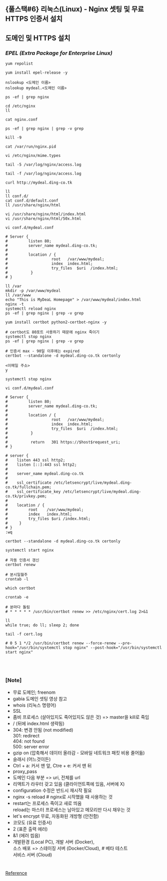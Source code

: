 ## {풀스택#6} 리눅스(Linux) - Nginx 셋팅 및 무료 HTTPS 인증서 설치

## **도메인 및 HTTPS 설치**

### _EPEL (Extra Package for Enterprise Linux)_

```putty
yum repolist

yum install epel-release -y

nslookup <도메인 이름>
nslookup mydeal.<도메인 이름>
```

```putty
ps -ef | grep nginx

cd /etc/nginx
ll

cat nginx.conf

ps -ef | grep nginx | grep -v grep

kill -9

cat /var/run/nginx.pid

vi /etc/nginx/mime.types

tail -5 /var/log/nginx/access.log

tail -f /var/log/nginx/access.log

curl http://mydeal.ding-co.tk

ll
ll conf.d/
cat conf.d/default.conf
ll /usr/share/nginx/html

vi /usr/share/nginx/html/index.html
vi /usr/share/nginx/html/50x.html

vi conf.d/mydeal.conf

# Server {
#         listen 80;
#         server_name mydeal.ding-co.tk;
#
#         location / {
#                   root   /var/www/mydeal;
#                   index  index.html;
#                   try_files  $uri  /index.html;
#          }
# }

ll /var
mkdir -p /var/www/mydeal
ll /var/www
echo "This is MyDeaL Homepage" > /var/www/mydeal/index.html
nginx -t
systemctl reload nginx
ps -ef | grep nginx | grep -v grep
```

```putty
yum install certbot python2-certbot-nginx -y

# certbot도 80포트 사용하기 때문에 nginx 죽이기
systemctl stop nginx
ps -ef | grep nginx | grep -v grep

# 인증서 max - 90일 이후에는 expired
certbot --standalone -d mydeal.ding-co.tk certonly

<이메일 주소>
y

systemctl stop nginx

vi conf.d/mydeal.conf

# Server {
#         listen 80;
#         server_name mydeal.ding-co.tk;
#
#         location / {
#                   root   /var/www/mydeal;
#                   index  index.html;
#                   try_files  $uri  /index.html;
#          }
#
#          return   301 https://$host$request_uri;
# }

# server {
#    listen 443 ssl http2;
#    listen [::]:443 ssl http2;
#
#    server_name mydeal.ding-co.tk
#
#    ssl_certificate /etc/letsencrypt/live/mydeal.ding-co.tk/fullchain.pem;
#    ssl_certificate_key /etc/letsencrypt/live/mydeal.ding-co.tk/privkey.pem;
#
#    location / {
#         root    /var/www/mydeal;
#         index   index.html;
#         try_files $uri /index.html;
#     }
# }
:wq

certbot --standalone -d mydeal.ding-co.tk certonly

systemctl start nginx
```

```putty
# 자동 인증서 갱신
certbot renew

# 분시일월주
crontab -l

which certbot

crontab -e

# 분마다 돌림
# * * * * * /usr/bin/certbot renew >> /etc/nginx/cert.log 2>&1

ll
while true; do ll; sleep 2; done

tail -f cert.log

# 0 5 1 */2 /usr/bin/certbot renew --force-renew --pre-hook="/usr/bin/systemctl stop nginx" --post-hook="/usr/bin/systemctl start nginx"
```

<br/>

#

### [Note]

- 무료 도메인; freenom
- gabia 도메인 셋팅 영상 참고
- whois (리눅스 명령어)
- SSL
- 좀비 프로세스 (살아있지도 죽어있지도 않은 것) => master을 kill로 죽임
- / (뒤에 index.html 생략됨)
- 304: 변경 안됨 (not modified) <br/>
  301: redirect <br/>
  404: not found <br/>
  500: server error
- gzip on (압축해서 데이터 올라감 - 모바일 네트워크 패킷 비용 줄어듦)
- 슬래시 (어느것이든)
- Ctrl + a: 커서 맨 앞, Ctre + e: 커서 맨 뒤
- proxy_pass
- 도메인 다음 부분 => uri, 전체를 url
- 리액트가 라우터 갖고 있음 (클라이언트쪽에 있음, 서버에 X)
- configuration 수정은 반드시 재시작 필요
- nginx -s reload # nginx로 시작했을 때 사용하는 것
- restart는 프로세스 죽이고 새로 띄움 <br/>
  reload는 마스터 프로세스는 남아있고 메모리만 다시 채우는 것
- let's encrypt 무료, 자동화된 개방형 (안전함)
- 코모도 (유료 인증서)
- 2 (표준 출력 에러)
- &1 (에러 씹음)
- 개발환경 (Local PC), 개발 서버 (Docker), <br/>
  소스 배포 => 스테이징 서버 (Docker/Cloud), # 베타 테스트<br/>
  서비스 서버 (Cloud)

#

[Reference](https://www.youtube.com/watch?v=s788gZ-cNj8&list=PLEOnZ6GeucBVj0V5JFQx_6XBbZrrynzMh&index=15)
